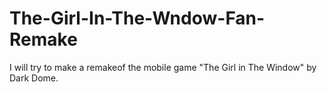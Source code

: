 # The-Girl-In-The-Wndow-Fan-Remake
 I will try to make a remakeof the mobile game "The Girl in The Window" by Dark Dome.
